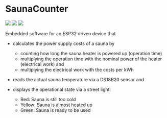 # SaunaCounter

![](https://img.shields.io/badge/ECU-ESP32-blue)
![](https://img.shields.io/badge/ECU-ESP32-blue)
![](https://img.shields.io/badge/ECU-ESP32-blue)

Embedded software for an ESP32 driven device that
- calculates the power supply costs of a sauna by
  - counting how long the sauna heater is powered up (operation time)
  - multiplying the operation time with the nominal power of the heater (electrical work) and
  - multiplying the electrical work with the costs per kWh
  
- reads the actual sauna temperature via a DS18B20 sensor and

- displays the operational state via a street light:
  - Red:    Sauna is still too cold
  - Yellow: Sauna is almost heated up
  - Green:  Sauna is ready to be used
